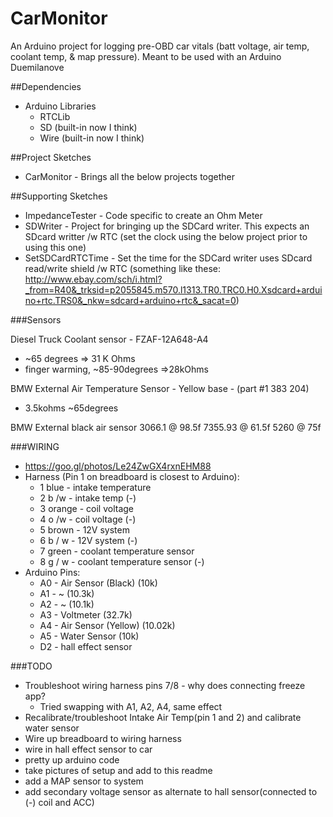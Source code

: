 # CarMonitor
An Arduino project for logging pre-OBD car vitals (batt voltage, air temp, coolant temp, &amp; map pressure). Meant to be used with an Arduino Duemilanove

##Dependencies
  * Arduino Libraries
    * RTCLib
    * SD (built-in now I think)
    * Wire (built-in now I think)

##Project Sketches
 * CarMonitor - Brings all the below projects together
   
##Supporting Sketches
 * ImpedanceTester - Code specific to create an Ohm Meter
 * SDWriter - Project for bringing up the SDCard writer. This expects an SDcard writter /w RTC (set the clock using the below project prior to using this one)
 * SetSDCardRTCTime - Set the time for the SDCard writer uses SDcard read/write shield /w RTC (something like these: http://www.ebay.com/sch/i.html?_from=R40&_trksid=p2055845.m570.l1313.TR0.TRC0.H0.Xsdcard+arduino+rtc.TRS0&_nkw=sdcard+arduino+rtc&_sacat=0)

###Sensors

Diesel Truck Coolant sensor - FZAF-12A648-A4
 * ~65 degrees => 31 K Ohms
 * finger warming, ~85-90degrees =>28kOhms

BMW External Air Temperature Sensor  - Yellow base - (part #1 383 204)
 * 3.5kohms ~65degrees 

BMW External black air sensor
 3066.1 @ 98.5f
 7355.93 @ 61.5f
 5260 @ 75f

###WIRING
  * https://goo.gl/photos/Le24ZwGX4rxnEHM88 
  * Harness (Pin 1 on breadboard is closest to Arduino):
    *  1 blue - intake temperature
	*  2 b /w - intake temp (-)
	*  3 orange - coil voltage
	*  4 o /w   - coil voltage (-)
	*  5 brown - 12V system
	*  6 b / w - 12V system (-)
	*  7 green - coolant temperature sensor
	*  8 g / w - coolant temperature sensor (-)
  * Arduino Pins:
    * A0 - Air Sensor (Black) (10k)
	* A1 - ~ (10.3k)
	* A2 - ~ (10.1k)
	* A3 - Voltmeter (32.7k)
	* A4 - Air Sensor (Yellow) (10.02k)
	* A5 - Water Sensor (10k)
	* D2 - hall effect sensor

###TODO
  * Troubleshoot wiring harness pins 7/8 - why does connecting freeze app?
	* Tried swapping with A1, A2, A4, same effect
  * Recalibrate/troubleshoot Intake Air Temp(pin 1 and 2) and calibrate water sensor
  * Wire up breadboard to wiring harness
  * wire in hall effect sensor to car
  * pretty up arduino code
  * take pictures of setup and add to this readme
  * add a MAP sensor to system
  * add secondary voltage sensor as alternate to hall sensor(connected to (-) coil and ACC) 
